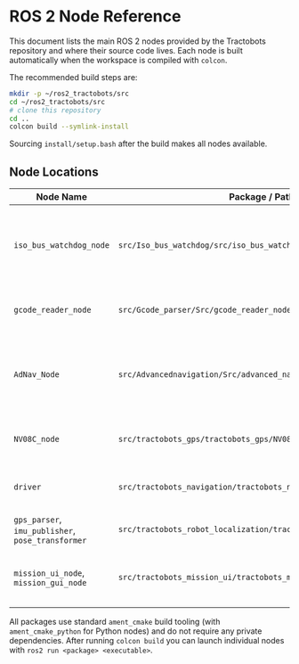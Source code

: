 # ROS 2 Node Reference

This document lists the main ROS 2 nodes provided by the Tractobots repository and where their source code lives. Each node is built automatically when the workspace is compiled with `colcon`.

The recommended build steps are:

```bash
mkdir -p ~/ros2_tractobots/src
cd ~/ros2_tractobots/src
# clone this repository
cd ..
colcon build --symlink-install
```

Sourcing `install/setup.bash` after the build makes all nodes available.

## Node Locations

| Node Name | Package / Path | Notes |
|-----------|----------------|-------|
| `iso_bus_watchdog_node` | `src/Iso_bus_watchdog/src/iso_bus_watchdog_node.cpp` | C++ node using AgIsoStack++ for monitoring ISOBUS engine parameters. |
| `gcode_reader_node` | `src/Gcode_parser/Src/gcode_reader_node.cpp` | Parses GPS waypoints from G-code files. |
| `AdNav_Node` | `src/Advancednavigation/Src/advanced_navigation_driver.cpp` | Publishes IMU and NavSat data from Advanced Navigation devices. |
| `NV08C_node` | `src/tractobots_gps/tractobots_gps/NV08C_node.py` | Python node for NV08C GPS receivers. |
| `driver` | `src/tractobots_navigation/tractobots_navigation/driver.py` | Main tele‑op and line‑following driver. |
| `gps_parser`, `imu_publisher`, `pose_transformer` | `src/tractobots_robot_localization/tractobots_robot_localization` | Helper nodes for robot localization. |
| `mission_ui_node`, `mission_gui_node` | `src/tractobots_mission_ui/tractobots_mission_ui` | Web and Tk GUI interfaces for mission control. |

All packages use standard `ament_cmake` build tooling (with `ament_cmake_python` for Python nodes) and do not require any private dependencies. After running `colcon build` you can launch individual nodes with `ros2 run <package> <executable>`.

